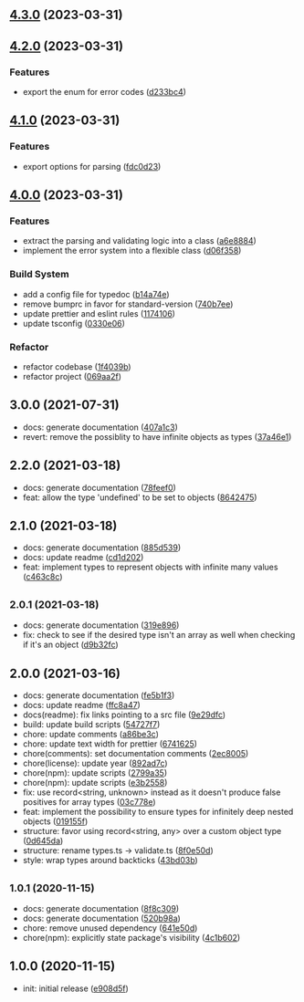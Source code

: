 
## [4.3.0](https://github.com/norviah/config/compare/v4.2.0...v4.3.0) (2023-03-31)

## [4.2.0](https://github.com/norviah/config/compare/v4.1.0...v4.2.0) (2023-03-31)


### Features

* export the enum for error codes ([d233bc4](https://github.com/norviah/config/commit/d233bc44186cabaf1234dfbe112964af5d5c1105))

## [4.1.0](https://github.com/norviah/config/compare/v4.0.0...v4.1.0) (2023-03-31)


### Features

* export options for parsing ([fdc0d23](https://github.com/norviah/config/commit/fdc0d23c7a84e2a05216082b54c12d31be09108f))

## [4.0.0](https://github.com/norviah/config/compare/v3.0.0...v4.0.0) (2023-03-31)


### Features

* extract the parsing and validating logic into a class ([a6e8884](https://github.com/norviah/config/commit/a6e88849312dcf46fbaf2a4666acdfadf7af8ff1))
* implement the error system into a flexible class ([d06f358](https://github.com/norviah/config/commit/d06f3589858b03df8265b13fd288106ee59ed207))


### Build System

* add a config file for typedoc ([b14a74e](https://github.com/norviah/config/commit/b14a74e2e44be4b46e387c89dfeaef0aecb5ed3b))
* remove bumprc in favor for standard-version ([740b7ee](https://github.com/norviah/config/commit/740b7ee7af0835263ca8ece9ee57df9a6c509347))
* update prettier and eslint rules ([1174106](https://github.com/norviah/config/commit/1174106c9b46649d4668c3aa9c6818fbf3e381d9))
* update tsconfig ([0330e06](https://github.com/norviah/config/commit/0330e06645d29fbbf39f1f51c831dfee7609436c))


### Refactor

* refactor codebase ([1f4039b](https://github.com/norviah/config/commit/1f4039b79a64b7fa8f4db906ac677e6d91afb57a))
* refactor project ([069aa2f](https://github.com/norviah/config/commit/069aa2ff150d3464b22ac16a7f11c392b0e85d9e))

## 3.0.0 (2021-07-31)

* docs: generate documentation ([407a1c3](https://github.com/Norviah/config/commit/407a1c3))
* revert: remove the possiblity to have infinite objects as types ([37a46e1](https://github.com/Norviah/config/commit/37a46e1))



## 2.2.0 (2021-03-18)

* docs: generate documentation ([78feef0](https://github.com/Norviah/config/commit/78feef0))
* feat: allow the type 'undefined' to be set to objects ([8642475](https://github.com/Norviah/config/commit/8642475))



## 2.1.0 (2021-03-18)

* docs: generate documentation ([885d539](https://github.com/Norviah/config/commit/885d539))
* docs: update readme ([cd1d202](https://github.com/Norviah/config/commit/cd1d202))
* feat: implement types to represent objects with infinite many values ([c463c8c](https://github.com/Norviah/config/commit/c463c8c))



## <small>2.0.1 (2021-03-18)</small>

* docs: generate documentation ([319e896](https://github.com/Norviah/config/commit/319e896))
* fix: check to see if the desired type isn't an array as well when checking if it's an object ([d9b32fc](https://github.com/Norviah/config/commit/d9b32fc))



## 2.0.0 (2021-03-16)

* docs: generate documentation ([fe5b1f3](https://github.com/Norviah/config/commit/fe5b1f3))
* docs: update readme ([ffc8a47](https://github.com/Norviah/config/commit/ffc8a47))
* docs(readme): fix links pointing to a src file ([9e29dfc](https://github.com/Norviah/config/commit/9e29dfc))
* build: update build scripts ([54727f7](https://github.com/Norviah/config/commit/54727f7))
* chore: update comments ([a86be3c](https://github.com/Norviah/config/commit/a86be3c))
* chore: update text width for prettier ([6741625](https://github.com/Norviah/config/commit/6741625))
* chore(comments): set documentation comments ([2ec8005](https://github.com/Norviah/config/commit/2ec8005))
* chore(license): update year ([892ad7c](https://github.com/Norviah/config/commit/892ad7c))
* chore(npm): update scripts ([2799a35](https://github.com/Norviah/config/commit/2799a35))
* chore(npm): update scripts ([e3b2558](https://github.com/Norviah/config/commit/e3b2558))
* fix: use record<string, unknown> instead as it doesn't produce false positives for array types ([03c778e](https://github.com/Norviah/config/commit/03c778e))
* feat: implement the possibility to ensure types for infinitely deep nested objects ([019155f](https://github.com/Norviah/config/commit/019155f))
* structure: favor using record<string, any> over a custom object type ([0d645da](https://github.com/Norviah/config/commit/0d645da))
* structure: rename types.ts -> validate.ts ([8f0e50d](https://github.com/Norviah/config/commit/8f0e50d))
* style: wrap types around backticks ([43bd03b](https://github.com/Norviah/config/commit/43bd03b))



## <small>1.0.1 (2020-11-15)</small>

* docs: generate documentation ([8f8c309](https://github.com/Norviah/config/commit/8f8c309))
* docs: generate documentation ([520b98a](https://github.com/Norviah/config/commit/520b98a))
* chore: remove unused dependency ([641e50d](https://github.com/Norviah/config/commit/641e50d))
* chore(npm): explicitly state package's visibility ([4c1b602](https://github.com/Norviah/config/commit/4c1b602))



## 1.0.0 (2020-11-15)

* init: initial release ([e908d5f](https://github.com/Norviah/config/commit/e908d5f))
